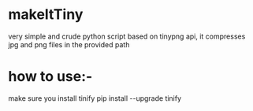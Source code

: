 # makeItTiny
very simple and crude python script based on tinypng api, it compresses jpg and png files in the provided path

# how to use:-
make sure you install tinify
pip install --upgrade tinify
